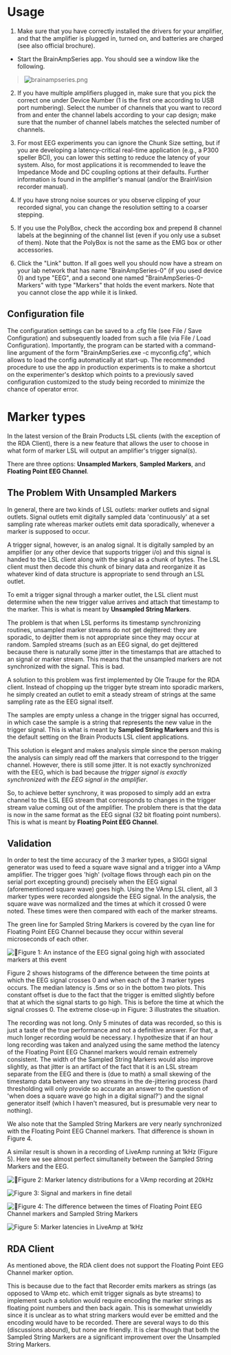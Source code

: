 # Usage

1. Make sure that you have correctly installed the drivers for your amplifier, and that the amplifier is plugged in, turned on, and batteries are charged (see also official brochure).
  * Start the BrainAmpSeries app. You should see a window like the following.
> ![brainampseries.png](brainampseries.png)

2. If you have multiple amplifiers plugged in, make sure that you pick the correct one under Device Number (1 is the first one according to USB port numbering). Select the number of channels that you want to record from and enter the channel labels according to your cap design; make sure that the number of channel labels matches the selected number of channels.

3. For most EEG experiments you can ignore the Chunk Size setting, but if you are developing a latency-critical real-time application (e.g., a P300 speller BCI), you can lower this setting to reduce the latency of your system. Also, for most applications it is recommended to leave the Impedance Mode and DC coupling options at their defaults. Further information is found in the amplifier's manual (and/or the BrainVision recorder manual).

4. If you have strong noise sources or you observe clipping of your recorded signal, you can change the resolution setting to a coarser stepping.

5. If you use the PolyBox, check the according box and prepend 8 channel labels at the beginning of the channel list (even if you only use a subset of them). Note that the PolyBox is not the same as the EMG box or other accessories.

6. Click the "Link" button. If all goes well you should now have a stream on your lab network that has name "BrainAmpSeries-0" (if you used device 0) and type "EEG", and a second one named "BrainAmpSeries-0-Markers" with type "Markers" that holds the event markers. Note that you cannot close the app while it is linked.

## Configuration file

The configuration settings can be saved to a .cfg file (see File / Save Configuration) and subsequently loaded from such a file (via File / Load Configuration). Importantly, the program can be started with a command-line argument of the form "BrainAmpSeries.exe -c myconfig.cfg", which allows to load the config automatically at start-up. The recommended procedure to use the app in production experiments is to make a shortcut on the experimenter's desktop which points to a previously saved configuration customized to the study being recorded to minimize the chance of operator error.

# Marker types

In the latest version of the Brain Products LSL clients (with the exception of
the RDA Client), there is a new feature that allows the user to choose in what
form of marker LSL will output an amplifier's trigger signal(s).

There are three options: **Unsampled Markers**, **Sampled Markers**, and
**Floating Point EEG Channel**.

## The Problem With Unsampled Markers

In general, there are two kinds of LSL outlets: marker outlets and signal
outlets.
Signal outlets emit digitally sampled data 'continuously' at a set sampling
rate whereas marker outlets emit data sporadically, whenever a marker is
supposed to occur.

A trigger signal, however, is an analog signal.
It is digitally sampled by an amplifier (or any other device that supports
trigger i/o) and this signal is handed to the LSL client along with the signal
as a chunk of bytes.
The LSL client must then decode this chunk of binary data and reorganize it as
whatever kind of data structure is appropriate to send through an LSL outlet.

To emit a trigger signal through a marker outlet, the LSL client must determine
when the new trigger value arrives and attach that timestamp to the marker.
This is what is meant by **Unsampled String Markers**.

The problem is that when LSL performs its timestamp synchronizing routines,
unsampled marker streams do not get dejittered: they are sporadic, to dejitter
them is not appropriate since they may occur at random.
Sampled streams (such as an EEG signal, do get dejittered because there is
naturally some jitter in the timestamps that are attached to an signal or
marker stream.
This means that the unsampled markers are not synchronized with the signal.
This is bad.

A solution to this problem was first implemented by Ole Traupe for the RDA
client.
Instead of chopping up the trigger byte stream into sporadic markers, he
simply created an outlet to emit a steady stream of strings at the same
sampling rate as the EEG signal itself.

The samples are empty unless a change in the trigger signal has occurred, in
which case the sample is a string that represents the new value in the trigger
signal.
This is what is meant by **Sampled String Markers** and this is the default
setting on the Brain Products LSL client applications.

This solution is elegant and makes analysis simple since the person making
the analysis can simply read off the markers that correspond to the trigger
channel. However, there is still some jitter. It is not exactly synchronized
with the EEG, which is bad because
*the trigger signal is exactly synchronized with the EEG signal in the*
*amplifier*.

So, to achieve better synchrony, it was proposed to simply add an extra
channel to the LSL EEG stream that corresponds to changes in the trigger
stream value coming out of the amplifier. The problem there is that the data
is now in the same format as the EEG signal (32 bit floating point numbers).
This is what is meant by **Floating Point EEG Channel**.

## Validation

In order to test the time accuracy of the 3 marker types, a SIGGI signal
generator was used to feed a square wave signal and a trigger into a VAmp
amplifier.
The trigger goes 'high' (voltage flows through each pin on the serial port
excepting ground) precisely when the EEG signal (aforementioned square wave)
goes high.
Using the VAmp LSL client, all 3 marker types were recorded alongside the EEG
signal. In the analysis, the square wave was normalized and the
times at which it crossed 0 were noted. These times were then compared with
each of the marker streams.

The green line for Sampled String Markers is covered by the cyan line for
Floating Point EEG Channel because they occur within several microseconds of
each other.

![Figure 1: An instance of the EEG signal going high with associated markers at this event](triggers-001.png)

Figure 2 shows histograms of the difference between the time points
at which the EEG signal crosses 0 and when each of the 3 marker types occurs.
The median latency is .5ms or so in the bottom two plots. This constant offset
is due to the fact that the trigger is emitted slightly before that at which
the signal starts to go high.
This is before the time at which the signal crosses 0.
The extreme close-up in Figure: 3 illustrates the situation.

The recording was not long. Only 5 minutes of data was recorded, so this
is just a taste of the true performance and not a definitive answer.
For that, a much longer recording would be necessary. I hypothesize that if an
hour long recording was taken and analyzed using the same method the latency of
the Floating Point EEG Channel markers would remain extremely consistent.
The width of the Sampled String Markers would also improve slightly, as that
jitter is an artifact of the fact that it is an LSL stream separate from the
EEG and there is (due to math) a small skewing of the timestamp data between
any two streams in the de-jittering process (hard thresholding will only
provide so accurate an answer to the question of 'when does a square wave go
high in a digital signal?') and the signal generator itself (which I haven't
measured, but is presumable very near to nothing).

We also note that the Sampled String Markers are very nearly synchronized with
the Floating Point EEG Channel markers.
That difference is shown in Figure 4.

A similar result is shown in a recording of LiveAmp running at 1kHz (Figure 5).
Here we see almost perfect simultaneity between the Sampled String Markers and
the EEG.

![Figure 2: Marker latency distributions for a VAmp recording at 20kHz](triggers-002.png)

![Figure 3: Signal and markers in fine detail](triggers-003.png)

![Figure 4: The difference between the times of Floating Point EEG Channel
markers and Sampled String Markers](triggers-004.png)

![Figure 5: Marker latencies in LiveAmp at 1kHz](triggers-005.png)

## RDA Client

As mentioned above, the RDA client does not support the Floating Point EEG
Channel marker option.

This is because due to the fact that Recorder emits
markers as strings (as opposed to VAmp etc. which emit trigger signals as byte
streams) to implement such a solution would require encoding the marker strings
as floating point numbers and then back again.
This is somewhat unwieldly since it is unclear as to what string markers would
ever be emitted and the encoding would have to be recorded.
There are several ways to do this (discussions abound), but none are friendly.
It is clear though that both the Sampled String
Markers are a significant improvement over the Unsampled String Markers.
